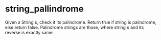 # string_pallindrome
Given a String s, check it its palindrome. Return true if string is palindrome, else return false.
Palindrome strings are those, where string s and its reverse is exactly same.
